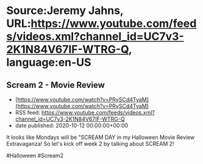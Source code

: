 # Source:Jeremy Jahns, URL:https://www.youtube.com/feeds/videos.xml?channel_id=UC7v3-2K1N84V67IF-WTRG-Q, language:en-US

## Scream 2 - Movie Review
 - [https://www.youtube.com/watch?v=PRySCd4TyaM](https://www.youtube.com/watch?v=PRySCd4TyaM)
 - RSS feed: https://www.youtube.com/feeds/videos.xml?channel_id=UC7v3-2K1N84V67IF-WTRG-Q
 - date published: 2020-10-12 00:00:00+00:00

It looks like Mondays will be "SCREAM DAY in my Halloween Movie Review Extravaganza! So let's kick off week 2 by talking about SCREAM 2!

#Halloween #Scream2


